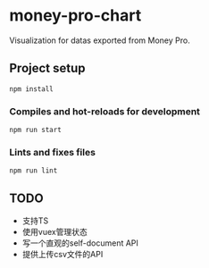 # money-pro-chart

Visualization for datas exported from Money Pro.

## Project setup
```
npm install
```

### Compiles and hot-reloads for development
```
npm run start
```

### Lints and fixes files
```
npm run lint
```

## TODO

* 支持TS
* 使用vuex管理状态
* 写一个直观的self-document API
* 提供上传csv文件的API
